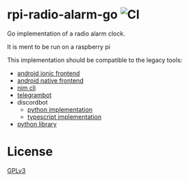 # rpi-radio-alarm-go ![CI](https://github.com/bb4L/rpi-radio-alarm-go/workflows/CI/badge.svg)
Go implementation of a radio alarm clock.

It is ment to be run on a raspberry pi

This implementation should be compatible to the legacy tools:
- [android ionic frontend](https://github.com/bb4L/rpi-radio-alarm-frontend)
- [android native frontend](https://github.com/bb4L/rpi-radio-alarm-android-native)
- [nim cli](https://github.com/bb4L/rpi-radio-alarm-nim-cli)
- [telegrambot](https://github.com/bb4L/rpi-radio-alarm-telegrambot)
- discordbot
  - [python implementation](https://github.com/bb4L/rpi-radio-alarm-discordbot-python)
  - [typescript implementation](https://github.com/bb4L/rpi-radio-alarm-discordbot)
- [python library](https://github.com/bb4L/rpi-radio-alarm-pip)

# License
[GPLv3](LICENSE)
